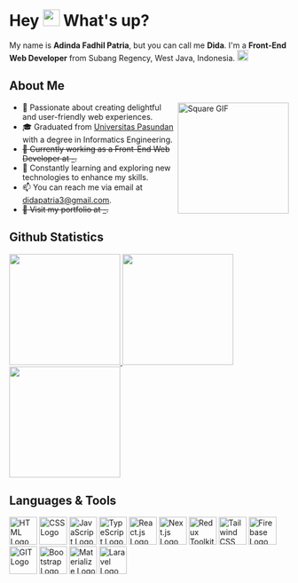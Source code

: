 <h1> Hey <img src="https://raw.githubusercontent.com/kaueMarques/kaueMarques/master/hi.gif" width="30" /> What's up?</h1>
<div>
  <span>My name is <b>Adinda Fadhil Patria</b>, but you can call me <b>Dida</b>. I'm a <b>Front-End Web Developer</b> from Subang Regency, West Java, Indonesia. </span>
  <img src="https://upload.wikimedia.org/wikipedia/commons/thumb/9/9f/Flag_of_Indonesia.svg/1280px-Flag_of_Indonesia.svg.png" alt="Indonesian Flag" width="20"/> 
</div>

## About Me
<img align="right" alt="Square GIF" height="200" src="https://cdn.discordapp.com/attachments/1215492374017478678/1226720114037100594/sugarmints_artblog___Photo.gif?ex=6625cb22&is=66135622&hm=ea3053dd3f321b3c905f799af1d061d60a136aa0836690bd2d78cf4e7998a274&" />

- 🌟 Passionate about creating delightful and user-friendly web experiences.
- 🎓 Graduated from [Universitas Pasundan](https://www.unpas.ac.id/) with a degree in Informatics Engineering.
- ~~💼 Currently working as a Front-End Web Developer at [-](https://).~~
- 🌱 Constantly learning and exploring new technologies to enhance my skills.
- 📫 You can reach me via email at [didapatria3@gmail.com](mailto:didapatria3@gmail.com).
- ~~🚀 Visit my portfolio at [-](https://).~~

## Github Statistics
<div align="left"> 
  <a href="https://github.com/didapatria">
    <img height="200" src="https://github-readme-stats.vercel.app/api?username=didapatria&show_icons=true&locale=en&theme=react&include_all_commits=true%22&card_width=350" />
    <img height="200" src="https://github-readme-stats-eight-theta.vercel.app/api/top-langs/?username=didapatria&show_icons=true&locale=en&theme=react&layout=compact&langs_count=8&card_width=350" />
    <img height="200" src="https://github-readme-streak-stats.herokuapp.com/?user=didapatria&show_icons=true&locale=en&theme=react&include_all_commits=true&count_private=true&card_width=850" />
  </a>
</div>

## Languages & Tools
<div align="left">
  <img src="https://upload.wikimedia.org/wikipedia/commons/thumb/6/61/HTML5_logo_and_wordmark.svg/512px-HTML5_logo_and_wordmark.svg.png" alt="HTML Logo" height="50"/>
  <img src="https://upload.wikimedia.org/wikipedia/commons/thumb/d/d5/CSS3_logo_and_wordmark.svg/1200px-CSS3_logo_and_wordmark.svg.png" alt="CSS Logo" height="50"/>
  <img src="https://upload.wikimedia.org/wikipedia/commons/thumb/9/99/Unofficial_JavaScript_logo_2.svg/1200px-Unofficial_JavaScript_logo_2.svg.png" alt="JavaScript Logo" height="50"/>
  <img src="https://titrias.com/files/2022/04/typescript.png" alt="TypeScript Logo" height="50"/>
  <img src="https://upload.wikimedia.org/wikipedia/commons/thumb/3/30/React_Logo_SVG.svg/1200px-React_Logo_SVG.svg.png" alt="React.js Logo" height="50"/>
  <img src="https://nextjs.org/favicon.ico" alt="Next.js Logo" height="50"/>
  <img src="https://redux-toolkit.js.org/img/redux.svg" alt="Redux Toolkit Logo" height="50"/>
  <img src="https://cdn.discordapp.com/attachments/1215492374017478678/1226700609135312906/apple-touch-icon-removebg-preview.png?ex=6625b8f8&is=661343f8&hm=740c6c016e143f73db6c57ba920c5afeaa883b31041673aa796a3435af7530a5&" alt="Tailwind CSS Logo" height="50"/>
  <img src="https://www.gstatic.com/devrel-devsite/prod/v66c4dc9b65fea2172a0927d7be81b5b5d946ea60fc02578dd7c264b2c2852152/firebase/images/touchicon-180.png" alt="Firebase Logo" height="50"/>
  <img src="https://avatars.githubusercontent.com/u/18133?s=280&v=4" alt="GIT Logo" height="50"/>
  <img src="https://getbootstrap.com/docs/5.3/assets/brand/bootstrap-logo-shadow.png" alt="Bootstrap Logo" height="50"/>
  <img src="https://materializecss.com/res/materialize.svg" alt="Materialize Logo" height="50" width="50"/>
  <img src="https://laravel.com/img/logomark.min.svg" alt="Laravel Logo" height="50"/>
</div>
